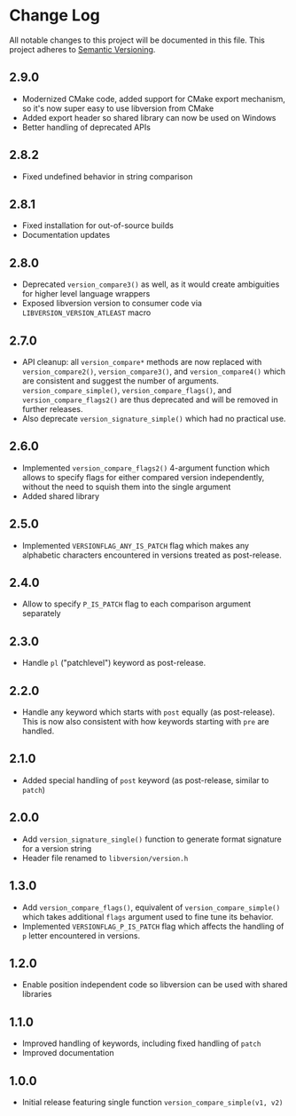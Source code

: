 # Change Log

All notable changes to this project will be documented in this file.
This project adheres to [Semantic Versioning](http://semver.org/).

## 2.9.0
* Modernized CMake code, added support for CMake export mechanism, so
  it's now super easy to use libversion from CMake
* Added export header so shared library can now be used on Windows
* Better handling of deprecated APIs

## 2.8.2
* Fixed undefined behavior in string comparison

## 2.8.1
* Fixed installation for out-of-source builds
* Documentation updates

## 2.8.0
* Deprecated `version_compare3()` as well, as it would create ambiguities
  for higher level language wrappers
* Exposed libversion version to consumer code via `LIBVERSION_VERSION_ATLEAST`
  macro

## 2.7.0
* API cleanup: all `version_compare*` methods are now replaced with
  `version_compare2()`, `version_compare3()`, and `version_compare4()`
  which are consistent and suggest the number of arguments.
  `version_compare_simple()`, `version_compare_flags()`, and
  `version_compare_flags2()` are thus deprecated and will be removed in
  further releases.
* Also deprecate `version_signature_simple()` which had no practical use.

## 2.6.0
* Implemented `version_compare_flags2()` 4-argument function which allows
  to specify flags for either compared version independently, without
  the need to squish them into the single argument
* Added shared library

## 2.5.0
* Implemented `VERSIONFLAG_ANY_IS_PATCH` flag which makes any alphabetic
  characters encountered in versions treated as post-release.

## 2.4.0
* Allow to specify `P_IS_PATCH` flag to each comparison argument separately

## 2.3.0
* Handle `pl` ("patchlevel") keyword as post-release.

## 2.2.0
* Handle any keyword which starts with `post` equally (as post-release). This
  is now also consistent with how keywords starting with `pre` are handled.

## 2.1.0
* Added special handling of `post` keyword (as post-release, similar to `patch`)

## 2.0.0
* Add `version_signature_single()` function to generate format signature
  for a version string
* Header file renamed to `libversion/version.h`

## 1.3.0
* Add `version_compare_flags()`, equivalent of `version_compare_simple()`
  which takes additional `flags` argument used to fine tune its
  behavior.
* Implemented `VERSIONFLAG_P_IS_PATCH` flag which affects the handling
  of `p` letter encountered in versions.

## 1.2.0
* Enable position independent code so libversion can be used with shared libraries

## 1.1.0
* Improved handling of keywords, including fixed handling of `patch`
* Improved documentation

## 1.0.0
* Initial release featuring single function `version_compare_simple(v1, v2)`
